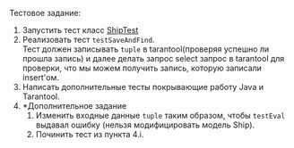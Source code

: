Тестовое задание:

1. Запустить тест класс [ShipTest](src/test/java/io/tarantool/springdata/example/repository/ShipTest.java)
2. Реализовать тест `testSaveAndFind`.  
   Тест должен записывать `tuple` в tarantool(проверяя успешно ли прошла запись) и далее делать запрос select запрос в tarantool для проверки, что мы можем получить запись, которую записали insert'ом.
3. Написать дополнительные тесты покрывающие работу Java и Tarantool.
4. *Дополнительное задание
   1. Изменить входные данные `tuple` таким образом, чтобы `testEval` выдавал ошибку (нельзя модифицировать модель Ship).
   2. Починить тест из пункта 4.i.
